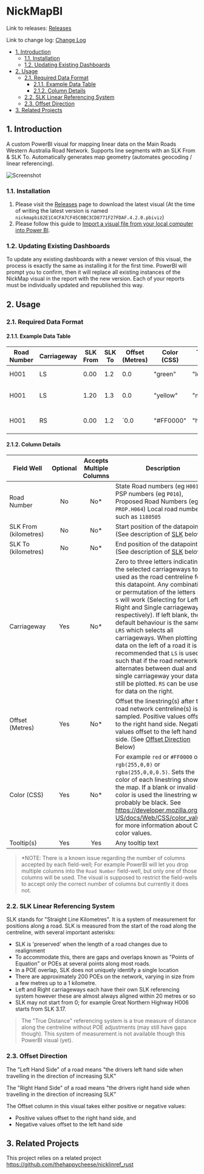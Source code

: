 # NickMapBI <!-- omit in toc -->

Link to releases: [Releases](https://github.com/thehappycheese/nickmap-bi/releases)

Link to change log: [Change Log](./changelog.md)

- [1. Introduction](#1-introduction)
  - [1.1. Installation](#11-installation)
  - [1.2. Updating Existing Dashboards](#12-updating-existing-dashboards)
- [2. Usage](#2-usage)
  - [2.1. Required Data Format](#21-required-data-format)
    - [2.1.1. Example Data Table](#211-example-data-table)
    - [2.1.2. Column Details](#212-column-details)
  - [2.2. SLK Linear Referencing System](#22-slk-linear-referencing-system)
  - [2.3. Offset Direction](#23-offset-direction)
- [3. Related Projects](#3-related-projects)

## 1. Introduction

A custom PowerBI visual for mapping linear data on the Main Roads Western
Australia Road Network. Supports line segments with an SLK From & SLK To. Automatically generates map geometry (automates geocoding / linear referencing).

![Screenshot](./readme_extras/v4.2.0-screenshot.png)

### 1.1. Installation

1. Please visit the
   [Releases](https://github.com/thehappycheese/nickmap-bi/releases) page to
   download the latest visual (At the time of writing the latest version is
   named `nickmapbi82E1C4CFA7CF45C0BC3CD8771F27FDAF.4.2.0.pbiviz`)
2. Please follow this guide to [Import a visual file from your local computer into Power BI](https://aus01.safelinks.protection.outlook.com/?url=https%3A%2F%2Flearn.microsoft.com%2Fen-us%2Fpower-bi%2Fdeveloper%2Fvisuals%2Fimport-visual%23import-a-visual-file-from-your-local-computer-into-power-bi&data=05%7C01%7CNicholas.ARCHER%40mainroads.wa.gov.au%7Ce7dad0af092c42c9894908db3fbdc0be%7Cced71ed676dd43d09acccf122b3bc423%7C0%7C0%7C638173856438541072%7CUnknown%7CTWFpbGZsb3d8eyJWIjoiMC4wLjAwMDAiLCJQIjoiV2luMzIiLCJBTiI6Ik1haWwiLCJXVCI6Mn0%3D%7C3000%7C%7C%7C&sdata=2%2FrjQ0eX8u2uM3X6jLIyriKPQjyomBllicjSBd%2BZkqs%3D&reserved=0).

### 1.2. Updating Existing Dashboards

To update any existing dashboards with a newer version of this visual, the
process is exactly the same as installing it for the first time. PowerBI will
prompt you to confirm, then it will replace all existing instances of the
NickMap visual in the report with the new version. Each of your reports must be
individually updated and republished this way.

## 2. Usage

### 2.1. Required Data Format

#### 2.1.1. Example Data Table

| Road Number | Carriageway | SLK From | SLK To | Offset (Metres) | Color (CSS) | Tooltip (1) | Tooltip (2)          | ... |
| ----------- | ----------- | -------- | ------ | --------------- | ------------ | ----------- | -------------------- | --- |
| H001        | LS          | 0.00     | 1.2    | 0.0             | "green"      | "low"       | "Some comment"       | ... |
| H001        | LS          | 1.20     | 1.3    | 0.0             | "yellow"     | "medium"    | "Some other comment" | ... |
| H001        | RS          | 0.00     | 1.2    | `0.0            | "#FF0000"    | "high"      | "Some other comment" | ... |

#### 2.1.2. Column Details

| Field Well            | Optional | Accepts Multiple Columns | Description                                                                                                                                                                                                                                                                                                                                                                                                                                                                                                                                                                              |
| --------------------- | :------: | :----------------------: | ---------------------------------------------------------------------------------------------------------------------------------------------------------------------------------------------------------------------------------------------------------------------------------------------------------------------------------------------------------------------------------------------------------------------------------------------------------------------------------------------------------------------------------------------------------------------------------------- |
| Road Number           |    No    |           No*            | State Road numbers (eg `H001`), PSP numbers (eg `P016`), Proposed Road Numbers (eg `PROP.H064`) Local road numbers such as `1180505`                                                                                                                                                                                                                                                                                                                                                                                                                                                     |
| SLK From (kilometres) |    No    |           No*            | Start position of the datapoint (See description of [SLK](#slk-linear-referencing-system) below)                                                                                                                                                                                                                                                                                                                                                                                                                                                                                         |
| SLK To (kilometres)   |    No    |           No*            | End position of the datapoint (See description of [SLK](#slk-linear-referencing-system) below)                                                                                                                                                                                                                                                                                                                                                                                                                                                                                           |
| Carriageway           |   Yes    |           No*            | Zero to three letters indicating the selected carriageways to be used as the road centreline for this datapoint.  Any combination or permutation of the letters `L`, `R`, `S` will work (Selecting for Left, Right and Single carriageways respectively). If left blank, the default behaviour is the same as `LRS` which selects all carriageways. When plotting data on the left of a road it is recommended that `LS` is used, such that if the road network alternates between dual and single carriageway your data will still be plotted.  `RS` can be used for data on the right. |
| Offset (Metres)       |   Yes    |           No*            | Offset the linestring(s) after the road network centreline(s) is/are sampled. Positive values offset to the right hand side. Negative values offset to the left hand side. (See [Offset Direction](#23-offset-direction) Below)                                                                                                                                                                                                                                                                                                                                                             |
| Color (CSS)          |   Yes    |           No*            | For example `red` or `#FF0000` or `rgb(255,0,0)` or `rgba(255,0,0,0.5)`. Sets the color of each linestring shown on the map. If a blank or invalid CSS color is used the linestring will probably be black. See <https://developer.mozilla.org/en-US/docs/Web/CSS/color_value> for more information about CSS color values.                                                                                                                                                                                                                                                           |
| Tooltip(s)            |   Yes    |           Yes            | Any tooltip text                                                                                                                                                                                                                                                                                                                                                                                                                                                                                                                                                                         |

> *NOTE: There is a known issue regarding the number of columns accepted by each
> field-well; For example PowerBI will let you drop multiple columns into the
> `Road Number` field-well, but only one of those columns will be used. The
> visual is supposed to restrict the field-wells to accept only the correct
> number of columns but currently it does not.

### 2.2. SLK Linear Referencing System

SLK stands for "Straight Line Kilometres". It is a system of measurement for
positions along a road. SLK is measured from the start of the road along the
centreline, with several important asterisks:

- SLK is 'preserved' when the length of a road changes due to realignment
- To accommodate this, there are gaps and overlaps known as "Points of Equation"
  or POEs at several points along most roads.
- In a POE overlap, SLK does not uniquely identify a single location
- There are approximately 200 POEs on the network, varying in size from a few metres up to a 1 kilometre.
- Left and Right carriageways each have their own SLK referencing system however
  these are almost always aligned within 20 metres or so
- SLK may not start from 0; for example Great Northern Highway H006 starts from SLK 3.17.


> The "True Distance" referencing system is a true measure of distance along the
> centreline without POE adjustments (may still have gaps though). This system
> of measurement is not available though this PowerBI visual (yet).

### 2.3. Offset Direction

The "Left Hand Side" of a road means "the drivers left hand side when travelling
in the direction of increasing SLK"

The "Right Hand Side" of a road means "the drivers right hand side when
travelling in the direction of increasing SLK"

The Offset column in this visual takes either positive or negative values:

- Positive values offset to the right hand side, and
- Negative values offset to the left hand side

## 3. Related Projects

This project relies on a related project https://github.com/thehappycheese/nicklinref_rust
